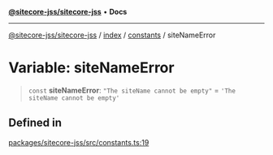 [**@sitecore-jss/sitecore-jss**](../../../../README.md) • **Docs**

***

[@sitecore-jss/sitecore-jss](../../../../README.md) / [index](../../../README.md) / [constants](../README.md) / siteNameError

# Variable: siteNameError

> `const` **siteNameError**: `"The siteName cannot be empty"` = `'The siteName cannot be empty'`

## Defined in

[packages/sitecore-jss/src/constants.ts:19](https://github.com/Sitecore/jss/blob/e846f486ba4fde6c8c1b45e6e57475c6839dad97/packages/sitecore-jss/src/constants.ts#L19)
